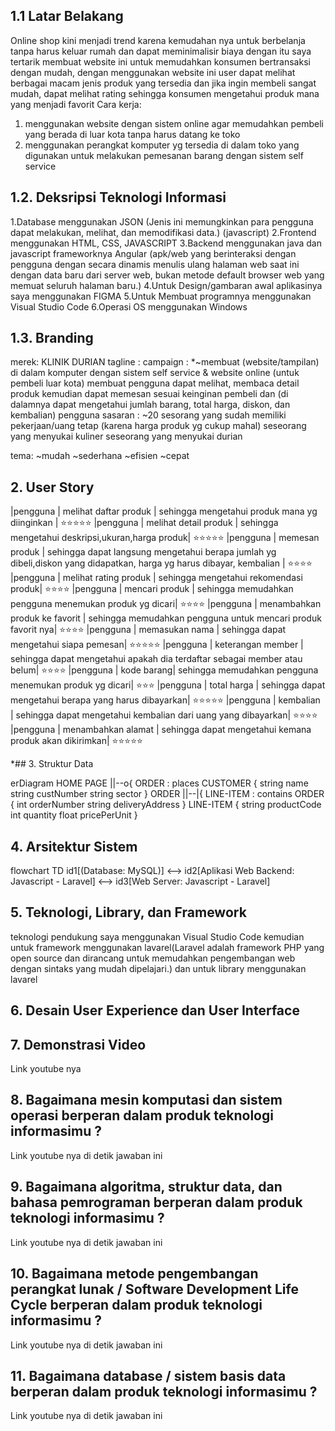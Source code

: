 ## 1.1 Latar Belakang

Online shop kini menjadi trend karena kemudahan nya untuk berbelanja tanpa harus keluar rumah dan dapat meminimalisir biaya dengan itu saya tertarik membuat website ini untuk memudahkan konsumen bertransaksi dengan mudah, dengan menggunakan website ini user dapat melihat berbagai macam jenis produk yang tersedia dan jika ingin membeli sangat mudah, dapat melihat rating sehingga konsumen mengetahui produk mana yang menjadi favorit
Cara kerja:
1. menggunakan website dengan sistem online agar memudahkan pembeli yang berada di luar kota tanpa harus datang ke toko
2. menggunakan perangkat komputer yg tersedia di dalam toko yang digunakan untuk melakukan pemesanan barang dengan sistem self service

## 1.2. Deksripsi Teknologi Informasi
1.Database menggunakan JSON (Jenis ini memungkinkan para pengguna dapat melakukan, melihat, dan memodifikasi data.) (javascript)
2.Frontend menggunakan HTML, CSS, JAVASCRIPT
3.Backend menggunakan java dan javascript frameworknya Angular (apk/web yang berinteraksi dengan pengguna dengan secara dinamis menulis ulang halaman web saat ini dengan data baru dari server web, bukan metode default browser web yang memuat seluruh halaman baru.)
4.Untuk Design/gambaran awal aplikasinya saya menggunakan FIGMA
5.Untuk Membuat programnya menggunakan Visual Studio Code
6.Operasi OS menggunakan Windows
## 1.3. Branding
merek: KLINIK DURIAN
tagline : 
campaign : 
*~membuat (website/tampilan) di dalam komputer dengan sistem self service & website online (untuk pembeli luar kota) membuat pengguna dapat melihat, membaca detail produk kemudian dapat memesan sesuai keinginan pembeli dan (di dalamnya dapat mengetahui jumlah barang, total harga, diskon, dan kembalian)
pengguna sasaran :
~20 sesorang yang sudah memiliki pekerjaan/uang tetap (karena harga produk yg cukup mahal)
seseorang yang menyukai kuliner 
seseorang yang menyukai durian

tema:
~mudah
~sederhana
~efisien
~cepat

## 2. User Story  
 |pengguna | melihat daftar produk | sehingga mengetahui produk mana yg diinginkan | ⭐⭐⭐⭐⭐
 |pengguna | melihat detail produk | sehingga mengetahui deskripsi,ukuran,harga produk| ⭐⭐⭐⭐⭐
 |pengguna | memesan produk  | sehingga dapat langsung mengetahui berapa jumlah yg dibeli,diskon yang didapatkan, harga yg harus dibayar, kembalian  | ⭐⭐⭐⭐
 |pengguna | melihat rating produk | sehingga mengetahui rekomendasi produk| ⭐⭐⭐⭐
 |pengguna | mencari produk | sehingga memudahkan pengguna menemukan produk yg dicari| ⭐⭐⭐⭐
 |pengguna | menambahkan produk ke favorit | sehingga memudahkan pengguna untuk mencari produk favorit nya| ⭐⭐⭐⭐
 |pengguna | memasukan nama | sehingga dapat mengetahui siapa pemesan| ⭐⭐⭐⭐⭐
 |pengguna | keterangan member | sehingga dapat mengetahui apakah dia terdaftar sebagai member atau belum| ⭐⭐⭐⭐
 |pengguna | kode barang| sehingga memudahkan pengguna menemukan produk yg dicari| ⭐⭐⭐
 |pengguna | total harga | sehingga dapat mengetahui berapa yang harus dibayarkan| ⭐⭐⭐⭐⭐
 |pengguna | kembalian | sehingga dapat mengetahui kembalian dari uang yang dibayarkan| ⭐⭐⭐⭐
 |pengguna |  menambahkan alamat | sehingga dapat mengetahui kemana produk akan dikirimkan| ⭐⭐⭐⭐⭐

*## 3. Struktur Data

erDiagram
   HOME PAGE ||--o{ ORDER : places
    CUSTOMER {
        string name
        string custNumber
        string sector
    }
    ORDER ||--|{ LINE-ITEM : contains
    ORDER {
        int orderNumber
        string deliveryAddress
    }
    LINE-ITEM {
        string productCode
        int quantity
        float pricePerUnit
    }

## 4. Arsitektur Sistem

flowchart TD
    id1[(Database: MySQL)] <--> id2[Aplikasi Web Backend: Javascript - Laravel] <--> id3[Web Server: Javascript - Laravel]  


## 5. Teknologi, Library, dan Framework
teknologi pendukung saya menggunakan Visual Studio Code kemudian untuk framework menggunakan lavarel(Laravel adalah framework PHP yang open source dan dirancang untuk memudahkan pengembangan web dengan sintaks yang mudah dipelajari.) dan untuk library menggunakan lavarel

## 6. Desain User Experience dan User Interface



## 7. Demonstrasi Video

Link youtube nya

## 8. Bagaimana mesin komputasi dan sistem operasi berperan dalam produk teknologi informasimu ?

Link youtube nya di detik jawaban ini

## 9. Bagaimana algoritma, struktur data, dan bahasa pemrograman berperan dalam produk teknologi informasimu ?

Link youtube nya di detik jawaban ini

## 10. Bagaimana metode pengembangan perangkat lunak / Software Development Life Cycle berperan dalam produk teknologi informasimu ?

Link youtube nya di detik jawaban ini

## 11. Bagaimana database / sistem basis data berperan dalam produk teknologi informasimu ?

Link youtube nya di detik jawaban ini
